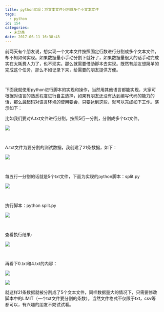 ```yaml
---
title: python实现：将文本文件分割成多个小文本文件
tags:
  - python
id: 154
categories:
  - 未分类
date: 2017-06-11 16:38:43
---
```


前两天有个朋友说，想实现一个文本文件按照固定行数进行分割成多个文本文件，却不知如何实现。如果数据量小手动分割下就好了，如果数据量很大的话手动完成实在太耗费人力了，也不现实。那么就需要借助脚本去实现。既然有朋友想简单的完成这个任务，那么不如记录下来，给需要的朋友提供方便。

&nbsp;

下面我就使用python进行脚本的实现和操作，当然用其他语言都能实现，大家可根据对语言的熟悉程度进行自主选择，如果有朋友还没有达到编写代码的能力的话，那么最起码对语言环境的使用要会，只要达到这些，就可以完成如下工作。演示如下：

比如我们要对A.txt文件进行分割，按照5行一分割，分割成多个txt文件。

![](http://www.87testing.com/assets/blogimg/fenge1.png)

&nbsp;

A.txt文件为要分割的测试数据，我创建了21条数据，如下：

![](http://www.87testing.com/assets/blogimg/fenge2.png)

&nbsp;

每五行一分割的话就是5个txt文件，下面为实现的python脚本：split.py

![](http://www.87testing.com/assets/blogimg/fenge3.png)

&nbsp;

执行脚本：python split.py

![](http://www.87testing.com/assets/blogimg/fenge4.png)

&nbsp;

查看执行结果:

![](http://www.87testing.com/assets/blogimg/fenge5.png)

&nbsp;

再看下0.txt和4.txt的内容：

![](http://www.87testing.com/assets/blogimg/fenge6.png)

![](http://www.87testing.com/assets/blogimg/fenge7.png)

就这样21条数据就被分割成了5个文本文件，同样数据量大的情况下，只需要修改脚本中的LIMIT（一个txt文件要分割的条数），当然文件格式不仅限于txt，csv等都可以，有兴趣的朋友不妨试试看。

&nbsp;

&nbsp;